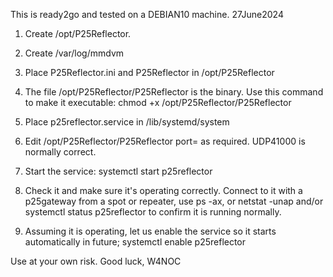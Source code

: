 This is ready2go and tested on a DEBIAN10 machine.  27June2024

1. Create /opt/P25Reflector.

2. Create /var/log/mmdvm

3. Place P25Reflector.ini and P25Reflector in /opt/P25Reflector

4. The file /opt/P25Reflector/P25Reflector is the binary. Use this command to make it executable: chmod +x /opt/P25Reflector/P25Reflector

6. Place p25reflector.service in /lib/systemd/system

7. Edit /opt/P25Reflector/P25Reflector port= as required.  UDP41000 is normally correct. 

8. Start the service: systemctl start p25reflector

9. Check it and make sure it's operating correctly.  Connect to it with a p25gateway from a spot or repeater, use ps -ax, 
or netstat -unap and/or systemctl status p25reflector to confirm it is running normally.

10. Assuming it is operating, let us enable the service so it starts automatically in future; systemctl enable p25reflector

Use at your own risk.  Good luck, W4NOC
